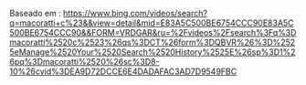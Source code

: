 Baseado em : https://www.bing.com/videos/search?q=macoratti+c%23&&view=detail&mid=E83A5C500BE6754CCC90E83A5C500BE6754CCC90&&FORM=VRDGAR&ru=%2Fvideos%2Fsearch%3Fq%3Dmacoratti%2520c%2523%26qs%3DCT%26form%3DQBVR%26%3D%2525eManage%2520Your%2520Search%2520History%2525E%26sp%3D1%26pq%3Dmacoratti%2520%26sc%3D8-10%26cvid%3DEA9D72DCCE6E4DADAFAC3AD7D9549FBC
